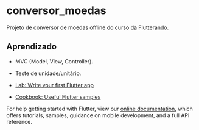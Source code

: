 # conversor_moedas

Projeto de conversor de moedas offline do curso da Flutterando.

## Aprendizado

 - MVC (Model, View, Controller).
 - Teste de unidade/unitário.



- [Lab: Write your first Flutter app](https://flutter.dev/docs/get-started/codelab)
- [Cookbook: Useful Flutter samples](https://flutter.dev/docs/cookbook)

For help getting started with Flutter, view our
[online documentation](https://flutter.dev/docs), which offers tutorials,
samples, guidance on mobile development, and a full API reference.
